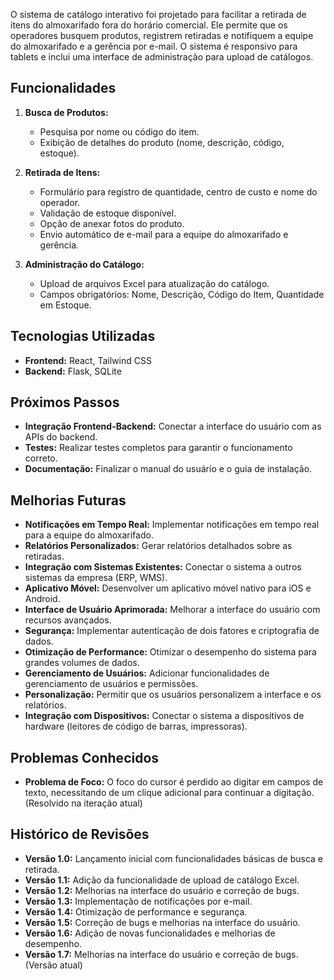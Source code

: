 O sistema de catálogo interativo foi projetado para facilitar a retirada de itens do almoxarifado fora do horário comercial. Ele permite que os operadores busquem produtos, registrem retiradas e notifiquem a equipe do almoxarifado e a gerência por e-mail. O sistema é responsivo para tablets e inclui uma interface de administração para upload de catálogos.

## Funcionalidades

1. **Busca de Produtos:**
   - Pesquisa por nome ou código do item.
   - Exibição de detalhes do produto (nome, descrição, código, estoque).

2. **Retirada de Itens:**
   - Formulário para registro de quantidade, centro de custo e nome do operador.
   - Validação de estoque disponível.
   - Opção de anexar fotos do produto.
   - Envio automático de e-mail para a equipe do almoxarifado e gerência.

3. **Administração do Catálogo:**
   - Upload de arquivos Excel para atualização do catálogo.
   - Campos obrigatórios: Nome, Descrição, Código do Item, Quantidade em Estoque.

## Tecnologias Utilizadas

- **Frontend:** React, Tailwind CSS
- **Backend:** Flask, SQLite

## Próximos Passos

- **Integração Frontend-Backend:** Conectar a interface do usuário com as APIs do backend.
- **Testes:** Realizar testes completos para garantir o funcionamento correto.
- **Documentação:** Finalizar o manual do usuário e o guia de instalação.

## Melhorias Futuras

- **Notificações em Tempo Real:** Implementar notificações em tempo real para a equipe do almoxarifado.
- **Relatórios Personalizados:** Gerar relatórios detalhados sobre as retiradas.
- **Integração com Sistemas Existentes:** Conectar o sistema a outros sistemas da empresa (ERP, WMS).
- **Aplicativo Móvel:** Desenvolver um aplicativo móvel nativo para iOS e Android.
- **Interface de Usuário Aprimorada:** Melhorar a interface do usuário com recursos avançados.
- **Segurança:** Implementar autenticação de dois fatores e criptografia de dados.
- **Otimização de Performance:** Otimizar o desempenho do sistema para grandes volumes de dados.
- **Gerenciamento de Usuários:** Adicionar funcionalidades de gerenciamento de usuários e permissões.
- **Personalização:** Permitir que os usuários personalizem a interface e os relatórios.
- **Integração com Dispositivos:** Conectar o sistema a dispositivos de hardware (leitores de código de barras, impressoras).

## Problemas Conhecidos

- **Problema de Foco:** O foco do cursor é perdido ao digitar em campos de texto, necessitando de um clique adicional para continuar a digitação. (Resolvido na iteração atual)

## Histórico de Revisões

- **Versão 1.0:** Lançamento inicial com funcionalidades básicas de busca e retirada.
- **Versão 1.1:** Adição da funcionalidade de upload de catálogo Excel.
- **Versão 1.2:** Melhorias na interface do usuário e correção de bugs.
- **Versão 1.3:** Implementação de notificações por e-mail.
- **Versão 1.4:** Otimização de performance e segurança.
- **Versão 1.5:** Correção de bugs e melhorias na interface do usuário.
- **Versão 1.6:** Adição de novas funcionalidades e melhorias de desempenho.
- **Versão 1.7:** Melhorias na interface do usuário e correção de bugs. (Versão atual)


